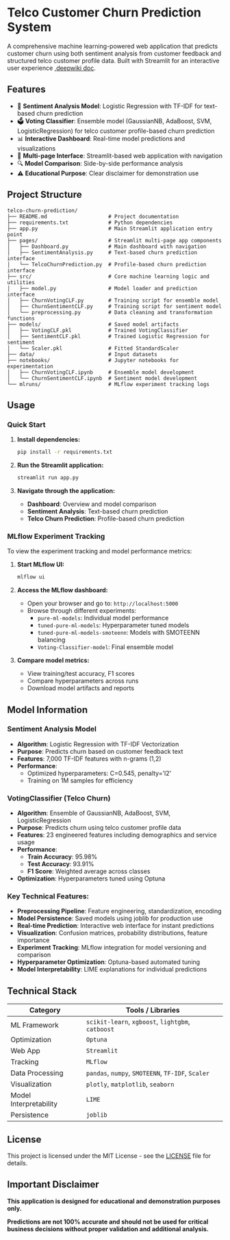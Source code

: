 # Telco Customer Churn Prediction System

A comprehensive machine learning-powered web application that predicts customer churn using both sentiment analysis from customer feedback and structured telco customer profile data. Built with Streamlit for an interactive user experience ,[deepwiki doc](https://deepwiki.com/abdullahfayed6/Telco-Churn-Classification).

## Features

- 🤖 **Sentiment Analysis Model**: Logistic Regression with TF-IDF for text-based churn prediction
- 🗳️ **Voting Classifier**: Ensemble model (GaussianNB, AdaBoost, SVM, LogisticRegression) for telco customer profile-based churn prediction
- 📊 **Interactive Dashboard**: Real-time model predictions and visualizations
- 📝 **Multi-page Interface**: Streamlit-based web application with navigation
- 🔍 **Model Comparison**: Side-by-side performance analysis
- ⚠️ **Educational Purpose**: Clear disclaimer for demonstration use

## Project Structure

```
telco-churn-prediction/
├── README.md                    # Project documentation
├── requirements.txt             # Python dependencies
├── app.py                       # Main Streamlit application entry point
├── pages/                       # Streamlit multi-page app components
│   ├── Dashboard.py             # Main dashboard with navigation
│   ├── SentimentAnalysis.py     # Text-based churn prediction interface
│   └── TelcoChurnPrediction.py  # Profile-based churn prediction interface
├── src/                         # Core machine learning logic and utilities
│   ├── model.py                 # Model loader and prediction interface
│   ├── ChurnVotingCLF.py        # Training script for ensemble model
│   ├── ChurnSentimentCLF.py     # Training script for sentiment model
│   └── preprocessing.py         # Data cleaning and transformation functions
├── models/                      # Saved model artifacts
│   ├── VotingCLF.pkl            # Trained VotingClassifier
│   ├── SentimentCLF.pkl         # Trained Logistic Regression for sentiment
│   └── Scaler.pkl               # Fitted StandardScaler
├── data/                        # Input datasets
├── notebooks/                   # Jupyter notebooks for experimentation
│   ├── ChurnVotingCLF.ipynb     # Ensemble model development
│   └── ChurnSentimentCLF.ipynb  # Sentiment model development
└── mlruns/                      # MLflow experiment tracking logs
```

## Usage

### Quick Start

1. **Install dependencies:**
    ```bash
    pip install -r requirements.txt
    ```

2. **Run the Streamlit application:**
    ```bash
    streamlit run app.py
    ```

3. **Navigate through the application:**
   - **Dashboard**: Overview and model comparison
   - **Sentiment Analysis**: Text-based churn prediction
   - **Telco Churn Prediction**: Profile-based churn prediction

### MLflow Experiment Tracking

To view the experiment tracking and model performance metrics:

1. **Start MLflow UI:**
    ```bash
    mlflow ui
    ```

2. **Access the MLflow dashboard:**
   - Open your browser and go to: `http://localhost:5000`
   - Browse through different experiments:
     - `pure-ml-models`: Individual model performance
     - `tuned-pure-ml-models`: Hyperparameter tuned models
     - `tuned-pure-ml-models-smoteenn`: Models with SMOTEENN balancing
     - `Voting-Classifier-model`: Final ensemble model

3. **Compare model metrics:**
   - View training/test accuracy, F1 scores
   - Compare hyperparameters across runs
   - Download model artifacts and reports

## Model Information

### Sentiment Analysis Model
- **Algorithm**: Logistic Regression with TF-IDF Vectorization
- **Purpose**: Predicts churn based on customer feedback text
- **Features**: 7,000 TF-IDF features with n-grams (1,2)
- **Performance**: 
  - Optimized hyperparameters: C=0.545, penalty='l2'
  - Training on 1M samples for efficiency

### VotingClassifier (Telco Churn)
- **Algorithm**: Ensemble of GaussianNB, AdaBoost, SVM, LogisticRegression
- **Purpose**: Predicts churn using telco customer profile data
- **Features**: 23 engineered features including demographics and service usage
- **Performance**:
  - **Train Accuracy**: 95.98%
  - **Test Accuracy**: 93.91%
  - **F1 Score**: Weighted average across classes
- **Optimization**: Hyperparameters tuned using Optuna

### Key Technical Features:
- **Preprocessing Pipeline**: Feature engineering, standardization, encoding
- **Model Persistence**: Saved models using joblib for production use
- **Real-time Prediction**: Interactive web interface for instant predictions
- **Visualization**: Confusion matrices, probability distributions, feature importance
- **Experiment Tracking**: MLflow integration for model versioning and comparison
- **Hyperparameter Optimization**: Optuna-based automated tuning
- **Model Interpretability**: LIME explanations for individual predictions

## Technical Stack
| Category               | Tools / Libraries                                 |
| ---------------------- | ------------------------------------------------- |
| ML Framework           | `scikit-learn`, `xgboost`, `lightgbm`, `catboost` |
| Optimization           | `Optuna`                                          |
| Web App                | `Streamlit`                                       |
| Tracking               | `MLflow`                                          |
| Data Processing        | `pandas`, `numpy`, `SMOTEENN`, `TF-IDF`, `Scaler` |
| Visualization          | `plotly`, `matplotlib`, `seaborn`                 |
| Model Interpretability | `LIME`                                            |
| Persistence            | `joblib`                                          |

## License

This project is licensed under the MIT License - see the [LICENSE](LICENSE) file for details.

## Important Disclaimer

**This application is designed for educational and demonstration purposes only.**

**Predictions are not 100% accurate and should not be used for critical business decisions without proper validation and additional analysis.**
